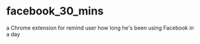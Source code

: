 facebook_30_mins
================

a Chrome extension for remind user how long he's been using Facebook in a day
